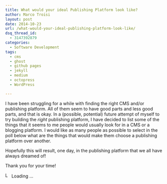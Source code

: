 ```yaml
---
title: What would your ideal Publishing Platform look like?
author: Marco Troisi
layout: post
date: 2014-10-23
url: /what-would-your-ideal-publishing-platform-look-like/
dsq_thread_id:
  - 3147392879
categories:
  - Software Development
tags:
  - cms
  - ghost
  - github pages
  - jekyll
  - medium
  - octopress
  - WordPress

---
```

I have been struggling for a while with finding the right CMS and/or publishing platform. All of them seem to have good parts and less good parts, and that is okay. In a (possible, potential) future attempt of myself to try building the _right_ publishing platform, I have decided to list some of the things that it seems to me people would usually look for in a CMS or a blogging platform. I would like as many people as possible to select in the poll below what are the things that would make them choose a publishing platform over another.<!--more-->

Hopefully this will result, one day, in the publishing platform that we all have always dreamed of!

Thank you for your time!

<div id="polls-2" class="wp-polls">
</div>

<div id="polls-2-loading" class="wp-polls-loading">
  <img src="https://www.marcotroisi.com/wp-content/plugins/wp-polls/images/loading.gif" width="16" height="16" alt="Loading ..." title="Loading ..." class="wp-polls-image" />&nbsp;Loading ...
</div>
